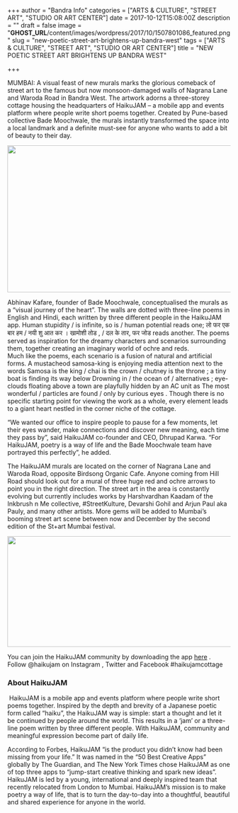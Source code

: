 +++
author = "Bandra Info"
categories = ["ARTS &amp; CULTURE", "STREET ART", "STUDIO OR ART CENTER"]
date = 2017-10-12T15:08:00Z
description = ""
draft = false
image = "__GHOST_URL__/content/images/wordpress/2017/10/1507801086_featured.png"
slug = "new-poetic-street-art-brightens-up-bandra-west"
tags = ["ARTS &amp; CULTURE", "STREET ART", "STUDIO OR ART CENTER"]
title = "NEW POETIC STREET ART BRIGHTENS UP BANDRA WEST"

+++


<p dir="auto">MUMBAI: A visual feast of new murals marks the glorious comeback of street art to the famous but now monsoon-damaged walls of Nagrana Lane and Waroda Road in Bandra West. The artwork adorns a three-storey cottage housing the headquarters of HaikuJAM &#8211; a mobile app and events platform where people write short poems together. Created by Pune-based collective Bade Moochwale, the murals instantly transformed the space into a local landmark and a definite must-see for anyone who wants to add a bit of beauty to their day.</p>
<p><a href="https://i1.wp.com/bandra.info/wp-content/uploads/2017/10/Screen-Shot-2017-10-12-at-3.04.24-PM_full.png?ssl=1"><img loading="lazy" src="https://i1.wp.com/bandra.info/wp-content/uploads/2017/10/Screen-Shot-2017-10-12-at-3.04.24-PM.png?resize=778%2C332&#038;ssl=1" align="middle" width="778" height="332" class="aligncenter" data-recalc-dims="1"></a></p>
<p dir="ltr">Abhinav Kafare, founder of Bade Moochwale, conceptualised the murals as a “visual journey of the heart”. The walls are dotted with three-line poems in English and Hindi, each written by three different people in the HaikuJAM app. Human stupidity / is infinite, so is / human potential reads one; लो फर एक बार हम / नयी शु आत कर । खामोशी तोड , / दल के तार, फर जोड reads another. The poems served as inspiration for the dreamy characters and scenarios surrounding them, together creating an imaginary world of ochre and reds. <br />Much like the poems, each scenario is a fusion of natural and artificial forms. A mustacheod samosa-king is enjoying media attention next to the words Samosa is the king / chai is the crown / chutney is the throne ; a tiny boat is finding its way below Drowning in / the ocean of / alternatives ; eye-clouds floating above a town are playfully hidden by an AC unit as The most wonderful / particles are found / only by curious eyes . Though there is no specific starting point for viewing the work as a whole, every element leads to a giant heart nestled in the corner niche of the cottage. </p>
<p dir="ltr">“We wanted our office to inspire people to pause for a few moments, let their eyes wander, make connections and discover new meaning, each time they pass by”, said HaikuJAM co-founder and CEO, Dhrupad Karwa. “For HaikuJAM, poetry is a way of life and the Bade Moochwale team have portrayed this perfectly”, he added.</p>
<p dir="ltr">The HaikuJAM murals are located on the corner of Nagrana Lane and Waroda Road, opposite Birdsong Organic Cafe. Anyone coming from Hill Road should look out for a mural of three huge red and ochre arrows to point you in the right direction. The street art in the area is constantly evolving but currently includes works by Harshvardhan Kaadam of the Inkbrush n Me collective, #StreetKulture, Devarshi Gohil and Arjun Paul aka Pauly, and many other artists. More gems will be added to Mumbai’s booming street art scene between now and December by the second edition of the St+art Mumbai festival.</p>
<p><a href="https://i0.wp.com/bandra.info/wp-content/uploads/2017/10/Screen-Shot-2017-10-12-at-3.04.33-PM_full.png?ssl=1"><img loading="lazy" src="https://i2.wp.com/bandra.info/wp-content/uploads/2017/10/Screen-Shot-2017-10-12-at-3.04.33-PM.png?resize=786%2C250&#038;ssl=1" align="middle" width="786" height="250" class="aligncenter" data-recalc-dims="1"></a></p>
<p dir="ltr">You can join the HaikuJAM community by downloading the app <a href="https://we.haikujam.com/getapp" target="_blank">here</a> . Follow @haikujam on Instagram , Twitter and Facebook #haikujamcottage</p>
<h3>About HaikuJAM</h3>
<p dir="ltr"> HaikuJAM is a mobile app and events platform where people write short poems together. Inspired by the depth and brevity of a Japanese poetic form called “haiku”, the HaikuJAM way is simple: start a thought and let it be continued by people around the world. This results in a ‘jam’ or a three-line poem written by three different people. With HaikuJAM, community and meaningful expression become part of daily life. </p>
<p>According to Forbes, HaikuJAM “is the product you didn’t know had been missing from your life.” It was named in the &#8220;50 Best Creative Apps&#8221; globally by The Guardian, and The New York Times chose HaikuJAM as one of top three apps to &#8220;jump-start creative thinking and spark new ideas&#8221;. HaikuJAM is led by a young, international and deeply inspired team that recently relocated from London to Mumbai. HaikuJAM’s mission is to make poetry a way of life, that is to turn the day-to-day into a thoughtful, beautiful and shared experience for anyone in the world.</p>



